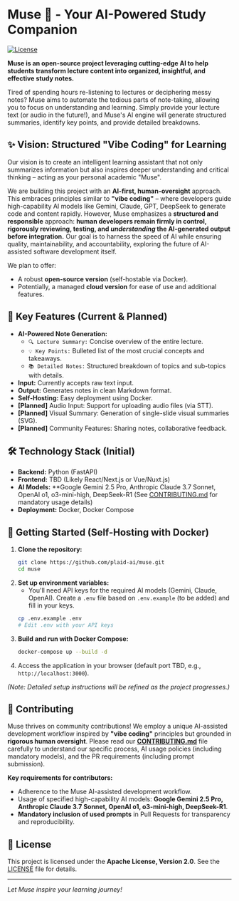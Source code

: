 # Muse 🔮 - Your AI-Powered Study Companion

[![License](https://img.shields.io/badge/License-Apache_2.0-blue.svg)](https://opensource.org/licenses/Apache-2.0)
<!-- Add other badges later: Build Status, Docker Pulls, etc. -->

**Muse is an open-source project leveraging cutting-edge AI to help students transform lecture content into organized, insightful, and effective study notes.**

Tired of spending hours re-listening to lectures or deciphering messy notes? Muse aims to automate the tedious parts of note-taking, allowing you to focus on understanding and learning. Simply provide your lecture text (or audio in the future!), and Muse's AI engine will generate structured summaries, identify key points, and provide detailed breakdowns.

## ✨ Vision: Structured "Vibe Coding" for Learning

Our vision is to create an intelligent learning assistant that not only summarizes information but also inspires deeper understanding and critical thinking – acting as your personal academic "Muse".

We are building this project with an **AI-first, human-oversight** approach. This embraces principles similar to **"vibe coding"** – where developers guide high-capability AI models like Gemini, Claude, GPT, DeepSeek to generate code and content rapidly. However, Muse emphasizes a **structured and responsible** approach: **human developers remain firmly in control, rigorously reviewing, testing, and *understanding* the AI-generated output before integration.** Our goal is to harness the speed of AI while ensuring quality, maintainability, and accountability, exploring the future of AI-assisted software development itself.

We plan to offer:
*   A robust **open-source version** (self-hostable via Docker).
*   Potentially, a managed **cloud version** for ease of use and additional features.

## 🚀 Key Features (Current & Planned)

*   **AI-Powered Note Generation:**
    *   `🔍 Lecture Summary:` Concise overview of the entire lecture.
    *   `💡 Key Points:` Bulleted list of the most crucial concepts and takeaways.
    *   `📚 Detailed Notes:` Structured breakdown of topics and sub-topics with details.
*   **Input:** Currently accepts raw text input.
*   **Output:** Generates notes in clean Markdown format.
*   **Self-Hosting:** Easy deployment using Docker.
*   **[Planned]** Audio Input: Support for uploading audio files (via STT).
*   **[Planned]** Visual Summary: Generation of single-slide visual summaries (SVG).
*   **[Planned]** Community Features: Sharing notes, collaborative feedback.

## 🛠️ Technology Stack (Initial)

*   **Backend:** Python (FastAPI)
*   **Frontend:** TBD (Likely React/Next.js or Vue/Nuxt.js)
*   **AI Models:** **Google Gemini 2.5 Pro, Anthropic Claude 3.7 Sonnet, OpenAI o1, o3-mini-high, DeepSeek-R1 (See [CONTRIBUTING.md](./CONTRIBUTING.md) for mandatory usage details)
*   **Deployment:** Docker, Docker Compose

## 🏁 Getting Started (Self-Hosting with Docker)

1.  **Clone the repository:**
    ```bash
    git clone https://github.com/plaid-ai/muse.git
    cd muse
    ```
2.  **Set up environment variables:**
    *   You'll need API keys for the required AI models (Gemini, Claude, OpenAI). Create a `.env` file based on `.env.example` (to be added) and fill in your keys.
    ```bash
    cp .env.example .env
    # Edit .env with your API keys
    ```
3.  **Build and run with Docker Compose:**
    ```bash
    docker-compose up --build -d
    ```
4.  Access the application in your browser (default port TBD, e.g., `http://localhost:3000`).

*(Note: Detailed setup instructions will be refined as the project progresses.)*

## 🤝 Contributing

Muse thrives on community contributions! We employ a unique AI-assisted development workflow inspired by **"vibe coding"** principles but grounded in **rigorous human oversight**. Please read our **[CONTRIBUTING.md](./CONTRIBUTING.md)** file carefully to understand our specific process, AI usage policies (including mandatory models), and the PR requirements (including prompt submission).

**Key requirements for contributors:**
*   Adherence to the Muse AI-assisted development workflow.
*   Usage of specified high-capability AI models: **Google Gemini 2.5 Pro, Anthropic Claude 3.7 Sonnet, OpenAI o1, o3-mini-high, DeepSeek-R1**.
*   **Mandatory inclusion of used prompts** in Pull Requests for transparency and reproducibility.

## 📜 License

This project is licensed under the **Apache License, Version 2.0**. See the [LICENSE](./LICENSE) file for details.

---
*Let Muse inspire your learning journey!*
